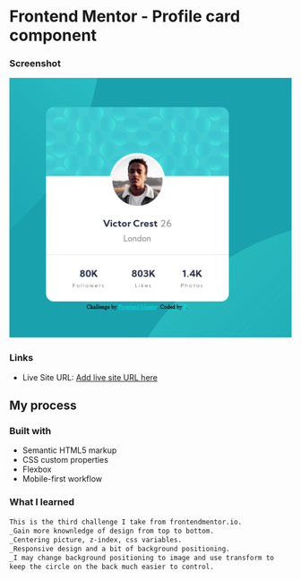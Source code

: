 # Frontend Mentor - Profile card component

### Screenshot

![preview](./images/preview.png)

### Links

- Live Site URL: [Add live site URL here](https://your-live-site-url.com)

## My process

### Built with

- Semantic HTML5 markup
- CSS custom properties
- Flexbox
- Mobile-first workflow

### What I learned

    This is the third challenge I take from frontendmentor.io.
    _Gain more knownledge of design from top to bottom.
    _Centering picture, z-index, css variables.
    _Responsive design and a bit of background positioning.
    _I may change background positioning to image and use transform to keep the circle on the back much easier to control.
